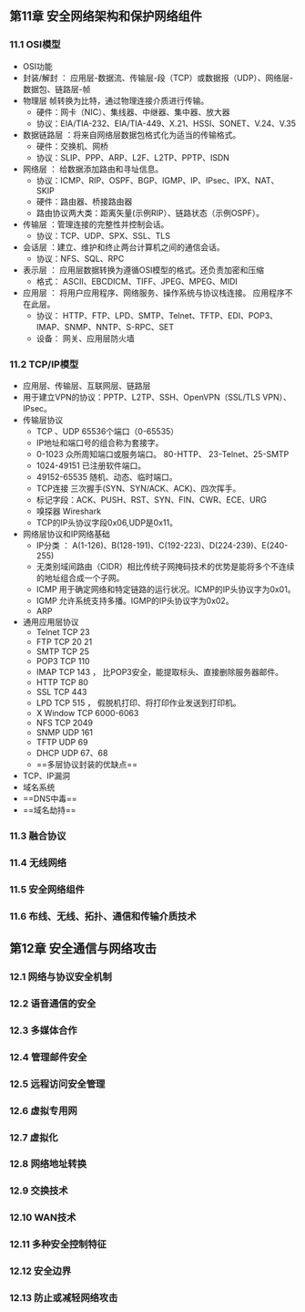 ## 第11章  安全网络架构和保护网络组件

### 11.1 OSI模型

- OSI功能
- 封装/解封  ： 应用层-数据流、传输层-段（TCP）或数据报（UDP）、网络层-数据包、链路层-帧
- 物理层   帧转换为比特，通过物理连接介质进行传输。
  - 硬件：网卡（NIC）、集线器、中继器、集中器、放大器
  - 协议：EIA/TIA-232、EIA/TIA-449、X.21、HSSI、SONET、V.24、V.35
- 数据链路层 ：将来自网络层数据包格式化为适当的传输格式。
  - 硬件：交换机、网桥
  - 协议：SLIP、PPP、ARP、L2F、L2TP、PPTP、ISDN
- 网络层  ：  给数据添加路由和寻址信息。
  - 协议：ICMP、RIP、OSPF、BGP、IGMP、IP、IPsec、IPX、NAT、SKIP
  - 硬件：路由器、桥接路由器
  - 路由协议两大类：距离矢量(示例RIP）、链路状态（示例OSPF）。
- 传输层   ：管理连接的完整性并控制会话。
  - 协议：TCP、UDP、SPX、SSL、TLS
- 会话层   ：建立、维护和终止两台计算机之间的通信会话。
  - 协议：NFS、SQL、RPC
- 表示层   ： 应用层数据转换为遵循OSI模型的格式。还负责加密和压缩
  - 格式： ASCII、EBCDICM、TIFF、JPEG、MPEG、MIDI
- 应用层   ：  将用户应用程序、网络服务、操作系统与协议栈连接。  应用程序不在此层。
  - 协议： HTTP、FTP、LPD、SMTP、Telnet、TFTP、EDI、POP3、IMAP、SNMP、NNTP、S-RPC、SET
  - 设备： 网关、应用层防火墙

### 11.2 TCP/IP模型

- 应用层、传输层、互联网层、链路层
- 用于建立VPN的协议：PPTP、L2TP、SSH、OpenVPN（SSL/TLS VPN）、IPsec。
- 传输层协议   
  - TCP 、UDP     65536个端口（0-65535）
  - IP地址和端口号的组合称为套接字。
  - 0-1023  众所周知端口或服务端口。 80-HTTP、 23-Telnet、25-SMTP
  - 1024-49151  已注册软件端口。
  - 49152-65535 随机、动态、临时端口。
  - TCP连接 三次握手(SYN、SYN/ACK、ACK)、四次挥手。
  - 标记字段：ACK、PUSH、RST、SYN、FIN、CWR、ECE、URG
  - 嗅探器 Wireshark
  - TCP的IP头协议字段0x06,UDP是0x11。
- 网络层协议和IP网络基础
  - IP分类 ： A(1-126)、B(128-191)、C(192-223)、D(224-239)、E(240-255)
  - 无类别域间路由（CIDR）相比传统子网掩码技术的优势是能将多个不连续的地址组合成一个子网。
  - ICMP 用于确定网络和特定链路的运行状况。ICMP的IP头协议字为0x01。
  - IGMP 允许系统支持多播。IGMP的IP头协议字为0x02。
  - ARP 
- 通用应用层协议
  - Telnet   TCP 23
  - FTP   TCP 20  21
  - SMTP  TCP 25
  - POP3  TCP 110 
  - IMAP  TCP 143   ， 比POP3安全，能提取标头、直接删除服务器邮件。
  - HTTP  TCP 80
  - SSL  TCP 443
  - LPD  TCP 515  ， 假脱机打印、将打印作业发送到打印机。
  - X Window   TCP 6000-6063
  - NFS    TCP 2049
  - SNMP  UDP 161
  - TFTP   UDP 69
  - DHCP  UDP  67、68
  - ==多层协议封装的优缺点==
- TCP、IP漏洞
- 域名系统
- ==DNS中毒==
- ==域名劫持==

### 11.3 融合协议



### 11.4 无线网络



### 11.5 安全网络组件



### 11.6 布线、无线、拓扑、通信和传输介质技术





## 第12章  安全通信与网络攻击

### 12.1 网络与协议安全机制



### 12.2 语音通信的安全



### 12.3 多媒体合作



### 12.4 管理邮件安全



### 12.5 远程访问安全管理



### 12.6 虚拟专用网



### 12.7 虚拟化



### 12.8 网络地址转换



### 12.9 交换技术



### 12.10 WAN技术



### 12.11 多种安全控制特征



### 12.12 安全边界



### 12.13 防止或减轻网络攻击



